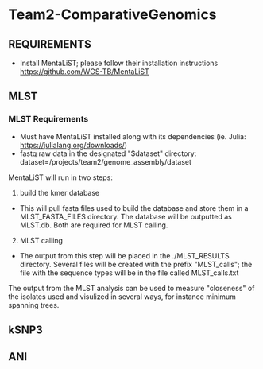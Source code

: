 # Team2-ComparativeGenomics

## REQUIREMENTS
- Install MentaLiST; please follow their installation instructions https://github.com/WGS-TB/MentaLiST

## MLST
### MLST Requirements
- Must have MentaLiST installed along with its dependencies (ie. Julia: https://julialang.org/downloads/)
- fastq raw data in the designated "$dataset" directory: dataset=/projects/team2/genome_assembly/dataset

MentaLiST will run in two steps:
1. build the kmer database 
  - This will pull fasta files used to build the database and store them in a MLST_FASTA_FILES directory. The database will be outputted    as MLST.db. Both are required for MLST calling.
2. MLST calling
  - The output from this step will be placed in the ./MLST_RESULTS directory. Several files will be created with the prefix "MLST_calls"; the file with the sequence types will be in the file called MLST_calls.txt

The output from the MLST analysis can be used to measure "closeness" of the isolates used and visulized in several ways, for instance minimum spanning trees.

## kSNP3

## ANI

